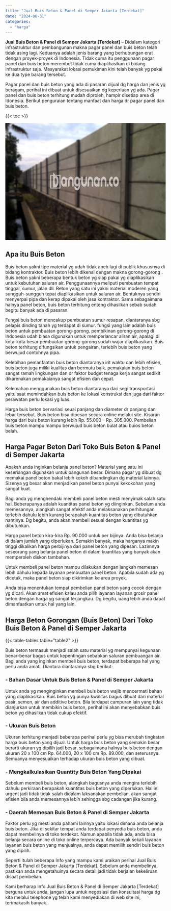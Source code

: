 ```yaml
---
title: "Jual Buis Beton & Panel di Semper Jakarta [Terdekat]"
date: "2024-08-31"
categories: 
  - "harga"
---
```


**Jual Buis Beton & Panel di Semper Jakarta \[Terdekat\]** – Didalam kategori infrastruktur dan pembangunan makna pagar panel dan buis beton telah tidak asing lagi. Keduanya adalah jenis barang yang berhubungan erat dengan proyek-proyek di Indonesia. Tidak cuma itu penggunaan pagar panel dan buis beton merembet tidak cuma diaplikasikan di bidang infrastruktur saja. Masyarakat lokasi pemukiman kini telah banyak yg pakai ke dua type barang tersebut.

Pagar panel dan buis beton yang ada di pasaran dijual dg harga dan jenis yg beragam, perihal ini dibuat untuk disesuaikan dg keperluan yg ada. Pagar panel dan buis beton terhitung mudah diproleh, hampir disetiap area di Idonesia. Berikut penguraian tentang manfaat dan harga dr pagar panel dan buis beton.

{{< toc >}}

![Jual Buis Beton & Panel di Semper Jakarta [Terdekat]](/images/jual-panel-buis-beton-murah-37.png)

## Apa itu Buis Beton

Buis beton yakni tipe material yg udah tidak aneh lagi di publik khususnya di bidang kontraktor. Buis beton lebih dikenal dengan makna gorong-gorong . Buis beton yakni beberapa bentuk beton yg siap pakai yg diaplikasikan untuk kebutuhan saluran air. Penggunaannya meliputi pembuatan tempat tinggal, sumur, jalan dll. Beton yang satu ini yakni material moderen yang sungguh-sungguh tepat diaplikasikan untuk saluran air. Bentuknya sendiri menyerpai pipa dan kerap dipakai oleh jasa kontraktor. Sama sebagaimana halnya panel beton, buis beton terhitung enteng dihasilkan sebab sudah begitu banyak ada di pasaran.

Fungsi buis beton mencakup pembuatan sumur resapan, diantaranya sbg pelapis dinding tanah yg terdapat di sumur. fungsi yang lain adalah buis beton untuk pembuatan gorong-gorong. pembikinan gorong-gorong di Indonesia udah biasa digunakan untuk memperlancar aliran air, apalagi di kota-kota besar pembuatan gorong-gorong sudah wajar diaplikasikan. Buis beton terhitung difungsikan untuk pengairan, terlebih buis beton yang berwujud contohnya pipa.

Kelebihan pemanfaatan buis beton diantaranya irit waktu dan lebih efisien, buis beton juga miliki kualitas dan bermutu baik. pemakaian buis beton sangat ramah lingkungan dan dr faktor budget tenaga kerja sangat sedikit dikarenakan pemakaianya sangat efisien dan cepat.

Kelemahan menggunakan buis beton diantaranya dari segi transportasi yaitu saat memindahkan buis beton ke lokasi konstruksi dan juga dari faktor perawatan perlu lokasi yg luas.

Harga buis beton bervariasi seuai panjang dan diameter dr panjang dan lebar tersebut. Buis beton bisa dipesan secara online melalui site. Kisaran harga dari buis beton kurang lebih Rp. 55.000 – Rp. 305.000. Pembelian buis beton mampu mampu berwujud buis beton bulat atau buios beton belah.

## Harga Pagar Beton Dari Toko Buis Beton & Panel di Semper Jakarta

Apakah anda inginkan belanja panel beton? Material yang satu ini keseriangan digunakan untuk bangunan besar. Dimana pagar yg dibuat dg memakai panel beton bakal lebih kokoh dibandingkan dg material lainnya. Sizenya yg besar akan menjadikan panel beton punyai kekokohan yang sangat kuat.

Bagi anda yg menghendaki membeli panel beton mesti menyimak salah satu hal. Beberapanya adalah kuantitas panel beton yg diinginkan. Sebelum anda memesannya, alangkah sangat efektif anda melaksanakan perhitungan terlebih dahulu lebih kurang berapakah kuantitas beton yang dibutuhkan nantinya. Dg begitu, anda akan membeli sesuai dengan kuantitas yg dibutuhkan.

Harga panel beton kira-kira Rp. 90.000 untuk per bijinya. Anda bisa belanja di dalam jumlah yang diperlukan. Semakin banyak, maka harganya makin tinggi dikalikan harga perbijinya dari panel beton yang dipesan. Lazimnya seseorang yang belanja panel beton di dalam kuantitas yang banyak akan memperoleh diskon tambahan.

Untuk membeli panel beton mampu dilakukan dengan langkah memesan lebih dahulu kepada layanan pembuatan panel beton. Apabila sudah ada yg dicetak, maka panel beton siap dikirimkan ke area proyek.

Anda bisa menentukan tempat pembelian panel beton yang cocok dengan yg dicari. Akan amat efisien kalau anda pilih layanan layanan grosir panel beton dengan harga yg sangat terjangkau. Dg begitu, uang lebih anda dapat dimanfaatkan untuk hal yang lain.

## Harga Beton Gorongan (Buis Beton) Dari Toko Buis Beton & Panel di Semper Jakarta

{{< table-tables table="table2" >}}

Buis beton termasuk menjadi salah satu material yg mempunyai kegunaan benar-benar bagus untuk kepentingan sebabkan saluran pembuangan air. Bagi anda yang inginkan membeli buis beton, terdapat beberapa hal yang perlu anda amati. Diantara diantaranya sbg berikut:

### \- Bahan Dasar Untuk Buis Beton & Panel di Semper Jakarta

Untuk anda yg menginginkan membeli buis beton wajib mencermati bahan yang diaplikasikan. Buis beton yg punya kwalitas bagus dibuat dari material pasir, semen, air dan additive beton. Bila terdapat campuran lain yang tidak dianjurkan untuk membikin buis beton, perihal ini akan menyebabkan buis beton yg dihasilkan tidak cukup efektif.

### \- Ukuran Buis Beton

Ukuran terhitung menjadi beberapa perihal perlu yg bisa merubah tingkatan harga buis beton yang dijual. Untuk harga buis beton yang semakin besar berarti ukuran yg dipilih jadi besar. sebagaimana halnya buis beton dengan ukuran 20 x 100 cm Rp. 64.000, 20 x 100 cm Rp. 89.000, dan seterusnya. Semuanya menyesuaikan terhadap ukuran buis beton yang dibuat.

### \- Mengkalkulasikan Quantity Buis Beton Yang Dipakai

Sebelum membeli buis beton, alangkah bagusnya anda mengira terlebih dahulu perkiraan berapakah kuantitas buis beton yang diperlukan. Hal ini urgent jadi tidak tidak salah didalam laksanakan pembelian. akan sangat efisien bila anda memesannya lebih sehingga sbg cadangan jika kurang.

### \- Daerah Memesan Buis Beton & Panel di Semper Jakarta

Faktor perlu yg mesti anda pahami lainnya yaitu lokasi dimana anda belanja buis beton. Jika di sekitar tempat anda terdapat penyedia buis beton, anda dapat membelinya di toko terdekat. Namun apabila tidak ada, anda bisa belanja secara online di toko online terpercaya. Ada banyak sekali layanan layanan buis beton yang menjualnya, anda dapat memilih sendiri buis beton yang dipilih.

Seperti itulah beberapa Info yang mampu kami uraikan perihal Jual Buis Beton & Panel di Semper Jakarta \[Terdekat\]. Sebelum anda membelinya, pastikan anda mengetahuinya secara detail jadi tidak berjalan kekeliruan disaat pembelian.

Kami berharap Info Jual Buis Beton & Panel di Semper Jakarta \[Terdekat\] berguna untuk anda, jangan lupa untuk negosiasi dan konsultasi harga dg kita melalui telephone yg telah kami menyediakan di web site ini, terimakasih banyak.
